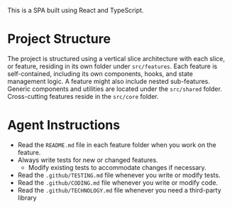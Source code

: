 This is a SPA built using React and TypeScript.

# Project Structure
The project is structured using a vertical slice architecture with each slice,
or feature, residing in its own folder under `src/features`. Each feature is
self-contained, including its own components, hooks, and state management logic.
A feature might also include nested sub-features. Generic components and
utilities are located under the `src/shared` folder. Cross-cutting features
reside in the `src/core` folder.

# Agent Instructions
- Read the `README.md` file in each feature folder when you work on the feature.
- Always write tests for new or changed features.
  - Modify existing tests to accommodate changes if necessary.
- Read the `.github/TESTING.md` file whenever you write or modify tests.
- Read the `.github/CODING.md` file whenever you write or modify code.
- Read the `.github/TECHNOLOGY.md` file whenever you need a third-party library